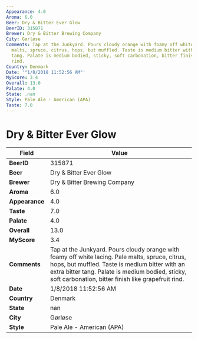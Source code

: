 ```yaml
---
Appearance: 4.0
Aroma: 6.0
Beer: Dry & Bitter Ever Glow
BeerID: 315871
Brewer: Dry & Bitter Brewing Company
City: Gørløse
Comments: Tap at the Junkyard. Pours cloudy orange with foamy off white lacing. Pale
  malts, spruce, citrus, hops, but muffled. Taste is medium bitter with an extra bitter
  tang. Palate is medium bodied, sticky, soft carbonation, bitter finish like grapefruit
  rind.
Country: Denmark
Date: '"1/8/2018 11:52:56 AM"'
MyScore: 3.4
Overall: 13.0
Palate: 4.0
State: .nan
Style: Pale Ale - American (APA)
Taste: 7.0
---
```


# Dry & Bitter Ever Glow

| Field         | Value |
|---------------|-------|
| **BeerID** | 315871 |
| **Beer** | Dry & Bitter Ever Glow |
| **Brewer** | Dry & Bitter Brewing Company |
| **Aroma** | 6.0 |
| **Appearance** | 4.0 |
| **Taste** | 7.0 |
| **Palate** | 4.0 |
| **Overall** | 13.0 |
| **MyScore** | 3.4 |
| **Comments** | Tap at the Junkyard. Pours cloudy orange with foamy off white lacing. Pale malts, spruce, citrus, hops, but muffled. Taste is medium bitter with an extra bitter tang. Palate is medium bodied, sticky, soft carbonation, bitter finish like grapefruit rind. |
| **Date** | 1/8/2018 11:52:56 AM |
| **Country** | Denmark |
| **State** | nan |
| **City** | Gørløse |
| **Style** | Pale Ale - American (APA) |
